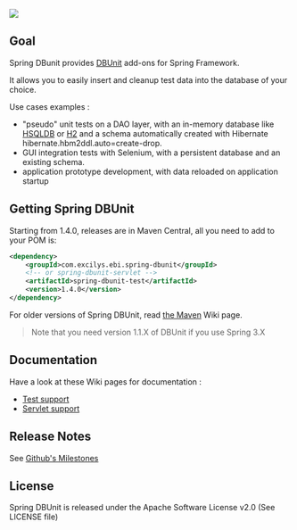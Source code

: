 ![](https://travis-ci.org/excilys/spring-dbunit.svg)

## Goal

Spring DBunit provides [DBUnit](http://dbunit.sourceforge.net/) add-ons for Spring Framework.

It allows you to easily insert and cleanup test data into the database of your choice.

Use cases examples :

* "pseudo" unit tests on a DAO layer, with an in-memory database like [HSQLDB](http://hsqldb.org) or [H2](http://www.h2database.com) and a schema automatically created with Hibernate hibernate.hbm2ddl.auto=create-drop.
* GUI integration tests with Selenium, with a persistent database and an existing schema.
* application prototype development, with data reloaded on application startup

## Getting Spring DBUnit

Starting from 1.4.0, releases are in Maven Central, all you need to add to your POM is:

```xml
<dependency>
	<groupId>com.excilys.ebi.spring-dbunit</groupId>
	<!-- or spring-dbunit-servlet -->
	<artifactId>spring-dbunit-test</artifactId>
	<version>1.4.0</version>
</dependency>
```

For older versions of Spring DBUnit, read [the Maven](https://github.com/excilys/spring-dbunit/wiki/maven) Wiki page.

>Note that you need version 1.1.X of DBUnit if you use Spring 3.X

## Documentation

Have a look at these Wiki pages for documentation :

* [Test support](https://github.com/excilys/spring-dbunit/wiki/spring-dbunit-test-module)
* [Servlet support](https://github.com/excilys/spring-dbunit/wiki/spring-dbunit-servlet-module)

## Release Notes
See [Github's Milestones](https://github.com/excilys/spring-dbunit/milestones?state=closed)

## License

Spring DBUnit is released under the Apache Software License v2.0 (See LICENSE file)
